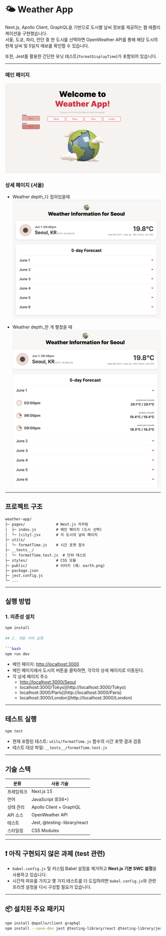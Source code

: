 # 🌤️ Weather App

Next.js, Apollo Client, GraphQL을 기반으로 도시별 날씨 정보를 제공하는 웹 애플리케이션을 구현했습니다.  
서울, 도쿄, 파리, 런던 중 한 도시를 선택하면 OpenWeather API를 통해 해당 도시의 현재 날씨 및 5일치 예보를 확인할 수 있습니다.

또한, Jest를 활용한 간단한 유닛 테스트(`formatDisplayTime`)가 포함되어 있습니다.

---

### 메인 페이지

![메인 페이지](./public/screenshots/main-page.png)

### 상세 페이지 (서울)
- Weather depth_다 접혀있을때
![도시 날씨 상세](./public/screenshots/city-weather1.png)

- Weather depth_한 개 펼쳤을 때
![도시 날씨 상세](./public/screenshots/city-weather2.png)

---

## 프로젝트 구조

```
weather-app/
├─ pages/              # Next.js 라우팅
│  ├─ index.js         # 메인 페이지 (도시 선택)
│  └─ [city].jsx       # 각 도시의 날씨 페이지
├─ utils/
│  └─ formatTime.js    # 시간 포맷 함수
├─ __tests__/
│  └─ formatTime.test.js  # 단위 테스트
├─ styles/             # CSS 모듈
├─ public/             # 이미지 (예: earth.png)
├─ package.json
├─ jest.config.js
└─ ...
```

---

## 실행 방법

### 1. 의존성 설치

```bash
npm install

## 2. 개발 서버 실행

```bash
npm run dev
```

- 메인 페이지: [http://localhost:3000](http://localhost:3000)
- 메인 페이지에서 도시의 버튼을 클릭하면, 각각의 상세 페이지로 이동된다.
- 각 상세 페이지 주소
    - [http://localhost:3000/Seoul](http://localhost:3000/Seoul)
    - localhost:3000/Tokyo](http://localhost:3000/Tokyo)
    - localhost:3000/Paris](http://localhost:3000/Paris)
    - localhost:3000/London](http://localhost:3000/London)

---

## 테스트 실행

```bash
npm test
```

- 현재 포함된 테스트: `utils/formatTime.js` 함수의 시간 포맷 결과 검증
- 테스트 대상 파일: `__tests__/formatTime.test.js`

---

## 기술 스택

| 분류       | 사용 기술                        |
| ---------- | ------------------------------- |
| 프레임워크 | Next.js 15                      |
| 언어       | JavaScript (ES6+)               |
| 상태 관리  | Apollo Client + GraphQL         |
| API 소스   | OpenWeather API                 |
| 테스트     | Jest, @testing-library/react    |
| 스타일링   | CSS Modules                     |

---

## ❗ 아직 구현되지 않은 과제 (test 관련)

- `babel.config.js` 및 커스텀 Babel 설정을 제거하고 **Next.js 기본 SWC 설정**을 사용하고 있습니다.
- 시간적 여유를 가지고 몇 가지 테스트를 더 도입하려면 `babel.config.js`와 관련 프리셋 설정을 다시 구성할 필요가 있습니다.

---

## 📦 설치된 주요 패키지

```bash
npm install @apollo/client graphql
npm install --save-dev jest @testing-library/react @testing-library/jest-dom babel-jest identity-obj-proxy
```
